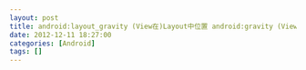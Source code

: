 ```yaml
---
layout: post
title: android:layout_gravity (View在)Layout中位置 android:gravity (View中)content位置
date: 2012-12-11 18:27:00
categories: [Android]
tags: []
---
```

     